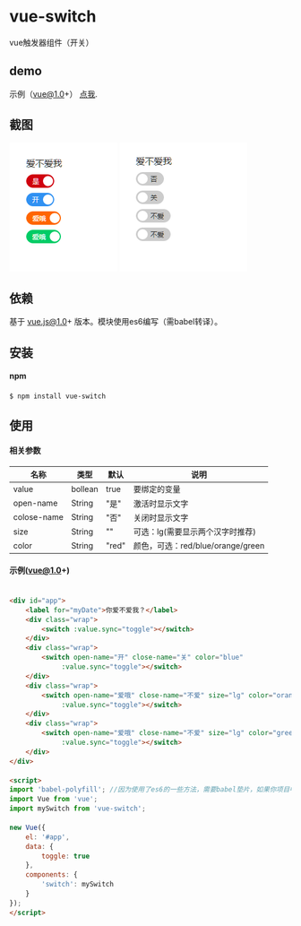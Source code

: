 # vue-switch

vue触发器组件（开关）

## demo

示例（vue@1.0+） [点我](http://dai-siki.github.io/vue-switch/example/demo.html).

## 截图

![screenshot](screenshot/01.png)
![screenshot](screenshot/02.png)


## 依赖

基于 vue.js@1.0+ 版本。模块使用es6编写（需babel转译）。


## 安装

#### npm

```shell
$ npm install vue-switch
```

## 使用

#### 相关参数

| 名称              | 类型               | 默认             | 说明                                         |
| ----------------- | ----------------- | ---------------- | --------------------------------------------- |
| value             | bollean         | true            | 要绑定的变量    |
| open-name             | String            | "是"               | 激活时显示文字                   |
| colose-name            | String            | "否"     | 关闭时显示文字                                    |
| size           | String           | ""            | 可选：lg(需要显示两个汉字时推荐)              |
| color       | String            | "red"               | 颜色，可选：red/blue/orange/green                                     |


#### 示例(vue@1.0+)

```html

<div id="app">
	<label for="myDate">你爱不爱我？</label>
	<div class="wrap">
		<switch :value.sync="toggle"></switch>
	</div>
	<div class="wrap">
		<switch open-name="开" close-name="关" color="blue"
			 :value.sync="toggle"></switch>
	</div>
	<div class="wrap">
		<switch open-name="爱哦" close-name="不爱" size="lg" color="orange"
			 :value.sync="toggle"></switch>
	</div>
	<div class="wrap">
		<switch open-name="爱哦" close-name="不爱" size="lg" color="green"
			 :value.sync="toggle"></switch>
	</div>
</div>

<script>
import 'babel-polyfill'; //因为使用了es6的一些方法，需要babel垫片，如果你项目中已有相关兼容性方案，可忽略
import Vue from 'vue';
import mySwitch from 'vue-switch';

new Vue({
	el: '#app',
	data: {
		toggle: true
	},
	components: {
		'switch': mySwitch
	}
});
</script>

```
